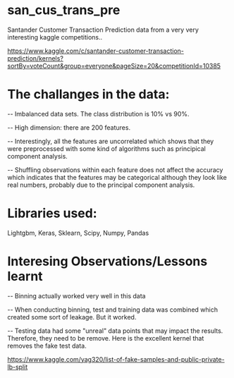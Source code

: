 # san_cus_trans_pre
Santander Customer Transaction Prediction data from a very very interesting kaggle competitions..

https://www.kaggle.com/c/santander-customer-transaction-prediction/kernels?sortBy=voteCount&group=everyone&pageSize=20&competitionId=10385

# The challanges in the data:

-- Imbalanced data sets. The class distribution is 10% vs 90%.

-- High dimension: there are 200 features.

-- Interestingly, all the features are uncorrelated which shows that they were preprocessed with some kind of algorithms such as principical component analysis.

-- Shuffling observations within each feature does not affect the accuracy which indicates that the features may be categorical although they look like real numbers, probably due to the principal component analysis.


# Libraries used:

Lightgbm, Keras, Sklearn, Scipy, Numpy, Pandas

# Interesing Observations/Lessons learnt

-- Binning actually worked very well in this data

-- When conducting binning, test and training data was combined which created some sort of leakage. But it worked.

-- Testing data had some "unreal" data points that may impact the results. Therefore, they need to be remove. Here is the excellent kernel that removes the fake test data.

https://www.kaggle.com/yag320/list-of-fake-samples-and-public-private-lb-split



